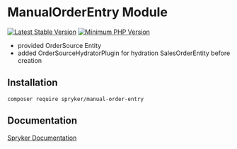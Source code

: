 # ManualOrderEntry Module
[![Latest Stable Version](https://poser.pugx.org/spryker/manual-order-entry/v/stable.svg)](https://packagist.org/packages/spryker/manual-order-entry)
[![Minimum PHP Version](https://img.shields.io/badge/php-%3E%3D%207.3-8892BF.svg)](https://php.net/)

- provided OrderSource Entity
- added OrderSourceHydratorPlugin for hydration SalesOrderEntity before creation

## Installation

```
composer require spryker/manual-order-entry
```

## Documentation

[Spryker Documentation](https://academy.spryker.com/developing_with_spryker/module_guide/modules.html)
